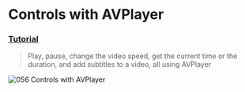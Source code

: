  # Controls with AVPlayer
 ### [Tutorial](https://designcode.io/swiftui-handbook-controls-with-avplayer)
> Play, pause, change the video speed, get the current time or the duration, and add subtitles to a video, all using AVPlayer


![056 Controls with AVPlayer](https://github.com/mrgsdev/DesignCode/assets/157994617/a35e8200-4f97-4d29-b7b5-2a83389de5d5)

 
